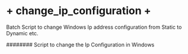 # + change_ip_configuration +
Batch Script to change Windows Ip address configuration from Static to Dynamic etc.


######## Script to change the Ip Configuration in Windows


